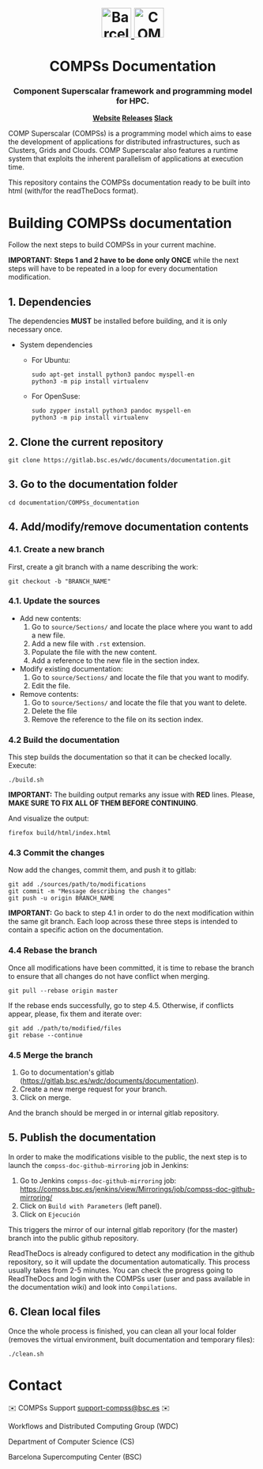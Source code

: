 <!-- LOGOS AND HEADER -->
<h1 align="center">
  <br>
  <a href="https://www.bsc.es/">
    <img src="source/Logos/bsc_280.png" alt="Barcelona Supercomputing Center" height="60px">
  </a>
  <a href="https://www.bsc.es/research-and-development/software-and-apps/software-list/comp-superscalar/">
    <img src="source/Logos/logo_compss.png" alt="COMP Superscalar" height="60px">
  </a>
  <br>
  <br>
  COMPSs Documentation
  <br>
</h1>

<h3 align="center">Component Superscalar framework and programming model for HPC.</h3>

<p align="center"><b>
    <a href="https://compss-doc.readthedocs.io/en/stable/index.html">Website</a>
    <a href="https://github.com/bsc-wdc/compss-doc">Releases</a>
    <a href="https://bit.ly/bsc-wdc-community">Slack</a>
</b></p>

COMP Superscalar (COMPSs) is a programming model which aims to ease the
development of applications for distributed infrastructures, such as Clusters,
Grids and Clouds. COMP Superscalar also features a runtime system that exploits
the inherent parallelism of applications at execution time.

This repository contains the COMPSs documentation ready to be built into
html (with/for the readTheDocs format).


<!-- SECTIONS -->

<!-- BUILDING COMPSS -->
# Building COMPSs documentation

Follow the next steps to build COMPSs in your current machine.

**IMPORTANT:** **Steps 1 and 2 have to be done only ONCE** while the next
steps will have to be repeated in a loop for every documentation modification.

## 1. Dependencies

The dependencies **MUST** be installed before building, and it is only necessary once.

* System dependencies

  * For Ubuntu:
    ```
    sudo apt-get install python3 pandoc myspell-en
    python3 -m pip install virtualenv
    ```
  * For OpenSuse:

    ```
    sudo zypper install python3 pandoc myspell-en
    python3 -m pip install virtualenv
    ```

## 2. Clone the current repository

```
git clone https://gitlab.bsc.es/wdc/documents/documentation.git
```

## 3. Go to the documentation folder

```
cd documentation/COMPSs_documentation
```

## 4. Add/modify/remove documentation contents

### 4.1. Create a new branch

First, create a git branch with a name describing the work:
```
git checkout -b "BRANCH_NAME"
```

### 4.1. Update the sources

* Add new contents:
    1. Go to `source/Sections/` and locate the place where you want to add
    a new file.
    2. Add a new file with `.rst` extension.
    3. Populate the file with the new content.
    4. Add a reference to the new file in the section index.
* Modify existing documentation:
    1. Go to `source/Sections/` and locate the file that you want to modify.
    2. Edit the file.
* Remove contents:
    1. Go to `source/Sections/` and locate the file that you want to delete.
    2. Delete the file
    3. Remove the reference to the file on its section index.

### 4.2 Build the documentation

This step builds the documentation so that it can be checked locally.
Execute:
```
./build.sh
```

**IMPORTANT:** The building output remarks any issue with **RED** lines. Please, **MAKE SURE TO FIX ALL OF THEM BEFORE CONTINUING**.

And visualize the output:
```
firefox build/html/index.html
```

### 4.3 Commit the changes

Now add the changes, commit them, and push it to gitlab:
```
git add ./sources/path/to/modifications
git commit -m "Message describing the changes"
git push -u origin BRANCH_NAME
```

**IMPORTANT:** Go back to step 4.1 in order to do the next modification within
the same git branch. Each loop across these three steps is intended to contain
a specific action on the documentation.

### 4.4 Rebase the branch

Once all modifications have been committed, it is time to rebase the branch
to ensure that all changes do not have conflict when merging.
```
git pull --rebase origin master
```
If the rebase ends successfully, go to step 4.5.
Otherwise, if conflicts appear, please, fix them and iterate over:
```
git add ./path/to/modified/files
git rebase --continue
```

### 4.5 Merge the branch

1. Go to documentation's gitlab (<https://gitlab.bsc.es/wdc/documents/documentation>).
2. Create a new merge request for your branch.
3. Click on merge.

And the branch should be merged in or internal gitlab repository.

## 5. Publish the documentation

In order to make the modifications visible to the public, the next step
is to launch the `compss-doc-github-mirroring` job in Jenkins:

1. Go to Jenkins `compss-doc-github-mirroring` job:
<https://compss.bsc.es/jenkins/view/Mirrorings/job/compss-doc-github-mirroring/>
2. Click on `Build with Parameters` (left panel).
3. Click on `Ejecución`

This triggers the mirror of our internal gitlab reporitory (for the master)
branch into the public github repository.

ReadTheDocs is already configured to detect any modification in the github
repository, so it will update the documentation automatically. This process
usually takes from 2-5 minutes. You can check the progress going to ReadTheDocs
and login with the COMPSs user (user and pass available in the documentation
wiki) and look into `Compilations`.

## 6. Clean local files

Once the whole process is finished, you can clean all your local folder (removes the virtual environment, built documentation and temporary files):
```
./clean.sh
```

# Contact

:envelope: COMPSs Support <support-compss@bsc.es> :envelope:

Workflows and Distributed Computing Group (WDC)

Department of Computer Science (CS)

Barcelona Supercomputing Center (BSC)


<!-- LINKS -->
[1]: http://compss.bsc.es
